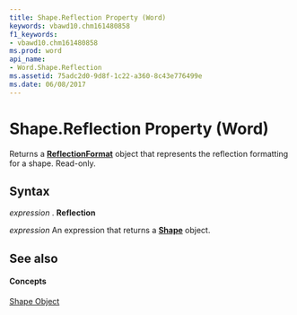 ```yaml
---
title: Shape.Reflection Property (Word)
keywords: vbawd10.chm161480858
f1_keywords:
- vbawd10.chm161480858
ms.prod: word
api_name:
- Word.Shape.Reflection
ms.assetid: 75adc2d0-9d8f-1c22-a360-8c43e776499e
ms.date: 06/08/2017
---
```



# Shape.Reflection Property (Word)

Returns a **[ReflectionFormat](reflectionformat-object-word.md)** object that represents the reflection formatting for a shape. Read-only.


## Syntax

 _expression_ . **Reflection**

 _expression_ An expression that returns a **[Shape](shape-object-word.md)** object.


## See also


#### Concepts


[Shape Object](shape-object-word.md)

